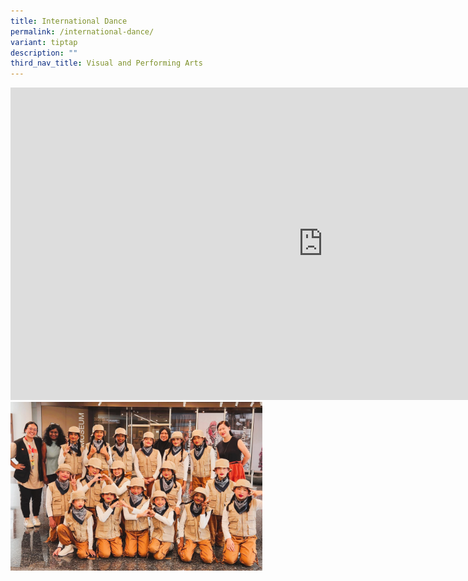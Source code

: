 ```yaml
---
title: International Dance
permalink: /international-dance/
variant: tiptap
description: ""
third_nav_title: Visual and Performing Arts
---
```

<div class="iframe-wrapper">
<iframe height="500" width="1000" allowfullscreen="true" frameborder="0" src="https://docs.google.com/document/d/e/2PACX-1vSJw4ICdNAxKf-NIGDyjPtpO6jWpFsn68Pg5wP0gV-x1aQDHjy8cI82Zpm_jphZPHCT7LnT_2QdJeiT/pub?embedded=true"></iframe>
</div>
<div class="isomer-image-wrapper">
<img style="width: 80%;" height="auto" width="100%" alt="" src="/images/CCA/Dance.jpg">
</div>
<p></p>
